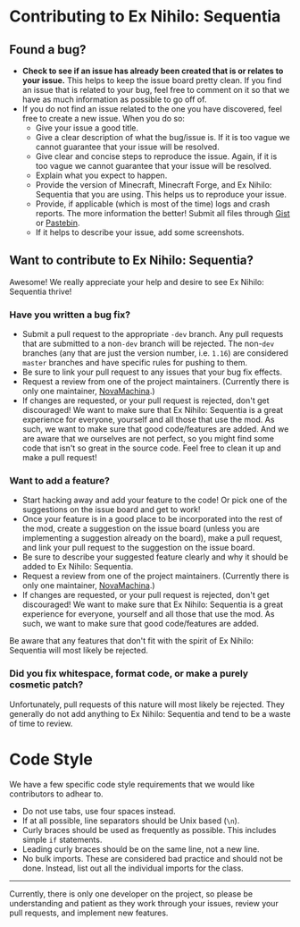 # Contributing to Ex Nihilo: Sequentia
## Found a bug?
- **Check to see if an issue has already been created that is or relates to your issue.** This helps to keep the issue board pretty clean. If you find an issue that is related to your bug, feel free to comment on it so that we have as much information as possible to go off of.
- If you do not find an issue related to the one you have discovered, feel free to create a new issue. When you do so:
  - Give your issue a good title.
  - Give a clear description of what the bug/issue is. If it is too vague we cannot guarantee that your issue will be resolved.
  - Give clear and concise steps to reproduce the issue. Again, if it is too vague we cannot guarantee that your issue will be resolved.
  - Explain what you expect to happen.
  - Provide the version of Minecraft, Minecraft Forge, and Ex Nihilo: Sequentia that you are using. This helps us to reproduce your issue.
  - Provide, if applicable (which is most of the time) logs and crash reports. The more information the better! Submit all files through [Gist] or [Pastebin].
  - If it helps to describe your issue, add some screenshots.

## Want to contribute to Ex Nihilo: Sequentia?
Awesome! We really appreciate your help and desire to see Ex Nihilo: Sequentia thrive!
### Have you written a bug fix?
- Submit a pull request to the appropriate `-dev` branch. Any pull requests that are submitted to a non`-dev` branch will be rejected. The non-`dev` branches (any that are just the version number, i.e. `1.16`) are considered `master` branches and have specific rules for pushing to them.
- Be sure to link your pull request to any issues that your bug fix effects.
- Request a review from one of the project maintainers. (Currently there is only one maintainer, [NovaMachina].)
- If changes are requested, or your pull request is rejected, don't get discouraged! We want to make sure that Ex Nihilo: Sequentia is a great experience for everyone, yourself and all those that use the mod. As such, we want to make sure that good code/features are added. And we are aware that we ourselves are not perfect, so you might find some code that isn't so great in the source code. Feel free to clean it up and make a pull request!

### Want to add a feature?
- Start hacking away and add your feature to the code! Or pick one of the suggestions on the issue board and get to work!
- Once your feature is in a good place to be incorporated into the rest of the mod, create a suggestion on the issue board (unless you are implementing a suggestion already on the board), make a pull request, and link your pull request to the suggestion on the issue board.
- Be sure to describe your suggested feature clearly and why it should be added to Ex Nihilo: Sequentia.
- Request a review from one of the project maintainers. (Currently there is only one maintainer, [NovaMachina].)
- If changes are requested, or your pull request is rejected, don't get discouraged! We want to make sure that Ex Nihilo: Sequentia is a great experience for everyone, yourself and all those that use the mod. As such, we want to make sure that good code/features are added.

Be aware that any features that don't fit with the spirit of Ex Nihilo: Sequentia will most likely be rejected.

### Did you fix whitespace, format code, or make a purely cosmetic patch?
Unfortunately, pull requests of this nature will most likely be rejected. They generally do not add anything to Ex Nihilo: Sequentia and tend to be a waste of time to review.

# Code Style
We have a few specific code style requirements that we would like contributors to adhear to.
- Do not use tabs, use four spaces instead.
- If at all possible, line separators should be Unix based (`\n`).
- Curly braces should be used as frequently as possible. This includes simple `if` statements.
- Leading curly braces should be on the same line, not a new line.
- No bulk imports. These are considered bad practice and should not be done. Instead, list out all the individual imports for the class.

---
Currently, there is only one developer on the project, so please be understanding and patient as they work through your issues, review your pull requests, and implement new features.
  
[Gist]: https://gist.github.com/
[Pastebin]: https://pastebin.com/
[NovaMachina]: https://github.com/NovaMachina
